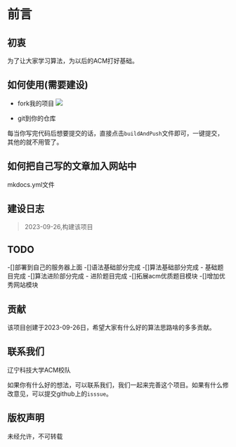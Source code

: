 # 前言

## 初衷

为了让大家学习算法，为以后的ACM打好基础。


## 如何使用(需要建设)



- fork我的项目
![](https://s2.loli.net/2023/11/24/vmAwM26FGKpztVg.png)


- git到你的仓库


每当你写完代码后想要提交的话，直接点击`buildAndPush`文件即可，一键提交，其他的就不用管了。


## 如何把自己写的文章加入网站中

mkdocs.yml文件



## 建设日志

> 2023-09-26,构建该项目


## TODO

-[]部署到自己的服务器上面
-[]语法基础部分完成
-[]算法基础部分完成
	- 基础题目完成
-[]算法进阶部分完成
	- 进阶题目完成
-[]拓展acm优质题目模块
-[]增加优秀网站模块



## 贡献

该项目创建于2023-09-26日，希望大家有什么好的算法思路啥的多多贡献。



## 联系我们

辽宁科技大学ACM校队


如果你有什么好的想法，可以联系我们，我们一起来完善这个项目。如果有什么修改意见，可以提交github上的`isssue`。

## 版权声明

未经允许，不可转载










